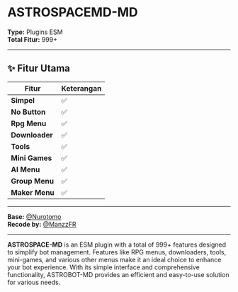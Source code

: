 # ASTROSPACEMD-MD

**Type:** Plugins ESM  
**Total Fitur:** 999+  

---

## ✨ Fitur Utama  
| **Fitur**       | **Keterangan** |
|------------------|----------------|
| **Simpel**      | ✅              |
| **No Button**   | ✅              |
| **Rpg Menu**    | ✅              |
| **Downloader**  | ✅              |
| **Tools**       | ✅              |
| **Mini Games**  | ✅              |
| **AI Menu**     | ✅              |
| **Group Menu**  | ✅              |
| **Maker Menu**  | ✅              |

---

**Base:** [@Nurotomo](https://github.com/Nurotomo/wabot-aq)  
**Recode by:** [@ManzzFR](https://github.com/ManzzFR)  

---

**ASTROSPACE-MD** is an ESM plugin with a total of 999+ features designed to simplify bot management. Features like RPG menus, downloaders, tools, mini-games, and various other menus make it an ideal choice to enhance your bot experience. With its simple interface and comprehensive functionality, ASTROBOT-MD provides an efficient and easy-to-use solution for various needs.

